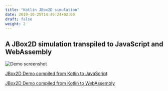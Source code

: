 ```yaml
---
title: "Kotlin JBox2D simulation"
date: 2019-10-25T14:49:24+02:00
draft: false
weight: 2
---
```


## A JBox2D simulation transpiled to JavaScript and WebAssembly

![Demo screenshot](/Bytecoder/docassets/jbox2ddemo.png)

[JBox2D Demo compiled from Kotlin to JavaScript](/Bytecoder/index-kotlin.html)

[JBox2D Demo compiled from Kotlin to WebAssembly](/Bytecoder/indexwasm-kotlin.html)
